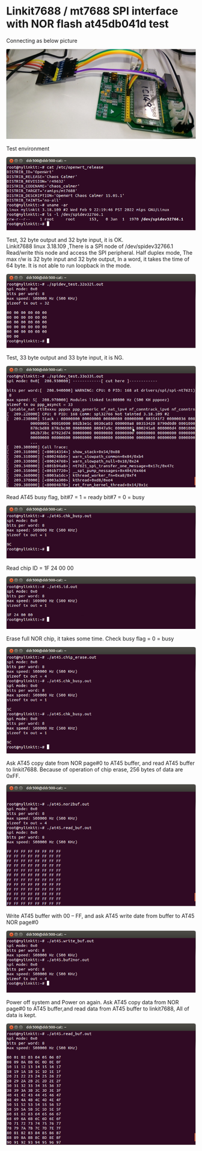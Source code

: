 # Linkit7688 / mt7688 SPI interface with NOR flash at45db041d test

Connecting as below picture

![pic](pic/P_20230103_145531_1.jpg)

Test environment

![pic](pic/000.png)


Test, 32 byte output and 32 byte input, it is OK.  
Linkit7688 linux 3.18.109 ,There is a SPI node of /dev/spidev32766.1
Read/write this node and access the SPI peripheral.
Half duplex mode, The max r/w is 32 byte input and 32 byte output,
In a word, it takes the time of 64 byte. It is not able to run loopback in the mode.

![pic](pic/00.png)
  
Test, 33 byte output and 33 byte input, it is NG.

![pic](pic/01.png)
  
Read AT45 busy flag,
bit#7 = 1 = ready
bit#7 = 0 = busy

![pic](pic/02.png)
  
Read chip ID = 1F 24 00 00

![pic](pic/03.png)
  
Erase full NOR chip, it takes some time.
Check busy flag = 0 = busy

![pic](pic/04.png)
  
Ask AT45 copy date from NOR page#0 to AT45 buffer, and read AT45 buffer to linkit7688.
Because of operation of chip erase, 256 bytes of data are 0xFF.

![pic](pic/10.png)
  
Write AT45 buffer with 00 – FF, and ask AT45 write date from buffer to AT45 NOR page#0

![pic](pic/12.png)
  
Power off system and Power on again.
Ask AT45 copy data from NOR page#0 to AT45 buffer,and read data from AT45 buffer to linkit7688,
All of data is kept.

![pic](pic/16.png)
